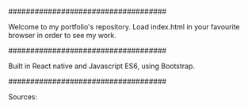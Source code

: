 ####################################

Welcome to my portfolio's repository.
Load index.html in your favourite browser
in order to see my work.

####################################

Built in React native and Javascript
ES6, using Bootstrap.

####################################

Sources: 

